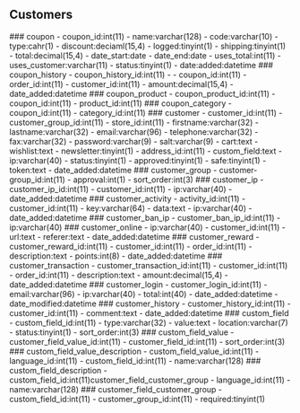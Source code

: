 ## Customers
<a name='coupon'/>
### coupon
- coupon_id:int(11)
- name:varchar(128)
- code:varchar(10)
- type:cahr(1)
- discount:deciaml(15,4)
- logged:tinyint(1)
- shipping:tinyint(1)
- total:decimal(15,4)
- date_start:date
- date_end:date
- uses_total:int(11)
- uses_customer:varchar(11)
- status:tinyint(1)
- date:added:datetime

<a name='coupon_history'/>
### coupon_history
- coupon_history_id:int(11)
- - coupon_id:int(11)
- order_id:int(11)
- customer_id:int(11)
- amount:decimal(15,4)
- date_added:datetime

<a name='coupon_products'/>
### coupon_product
- coupon_product_id:int(11)
- coupon_id:int(11)
- product_id:int(11)

<a name='coupon_products'/>
### coupon_category
- coupon_id:int(11)
- category_id:int(11)

<a name='customer'/>
### customer
- customer_id:int(11)
- customer_group_id:int(11)
- store_id:int(11)
- firstname:varchar(32)
- lastname:varchar(32)
- email:varchar(96)
- telephone:varchar(32)
- fax:varchar(32)
- password:varchar(9)
- salt:varchar(9)
- cart:text
- wishlist:text
- newsletter:tinyint(1)
- address_id:int(11)
- custom_field:text
- ip:varchar(40)
- status:tinyint(1)
- approved:tinyint(1)
- safe:tinyint(1)
- token:text
- date_added:datetime

<a name='customer_group'/>
### customer_group
- customer-group_id:int(11)
- approval:int(1)
- sort_order:int(3)

<a name='customer_ip'/>
### customer_ip
- customer_ip_id:int(11)
- customer_id:int(11)
- ip:varchar(40)
- date_added:datetime

<a name='customer_activity'/>
### customer_activity
- activity_id:int(11)
- customer_id:int(11)
- key:varchar(64)
- data:text
- ip:varchar(40)
- date_added:datetime

<a name='customer_ban_ip'/>
### customer_ban_ip
- customer_ban_ip_id:int(11)
- ip:varchar(40)

<a name='customer_online'/>
### customer_online
- ip:varchar(40)
- customer_id:int(11)
- url:text
- referer:text
- date_added:datetime

<a name='customer_reward'/>
### customer_reward
- customer_reward_id:int(11)
- customer_id:int(11)
- order_id:int(11)
- description:text
- points:int(8)
- date_added:datetime

<a name='customer_transaction'/>
### customer_transaction
- customer_transaction_id:int(11)
- customer_id:int(11)
- order_id:int(11)
- description:text
- amount:decimal(15,4)
- date_added:datetime

<a name='customer_login'/>
### customer_login
- customer_login_id:int(11)
- email:varchar(96)
- ip:varchar(40)
- total:int(40)
- date_added:datetime
- date_modified:datetime

<a name='customer_history'/>
### customer_history
- customer_history_id:int(11)
- customer_id:int(11)
- comment:text
- date_added:datetime

<a name='custom_field'/>
### custom_field
- custom_field_id:int(11)
- type:varchar(32)
- value:text
- location:varchar(7)
- status:tinyint(1)
- sort_order:int(3)

<a name='custom_field_value'/>
### custom_field_value
- customer_field_value_id:int(11)
- customer_field_id:int(11)
- sort_order:int(3)

<a name='custom_field_value_description'/>
### custom_field_value_description
- custom_field_value_id:int(11)
- language_id:int(11)
- custom_field_id:int(11)
- name:varchar(128)

<a name='custom_field_description'/>
### custom_field_description
- custom_field_id:int(11)customer_field_customer_group
- language_id:int(11)
- name:varchar(128)

<a name='customer_field_customer_group'/>
### customer_field_customer_group
- custom_field_id:int(11)
- customer_group_id:int(11)
- required:tinyint(1)




